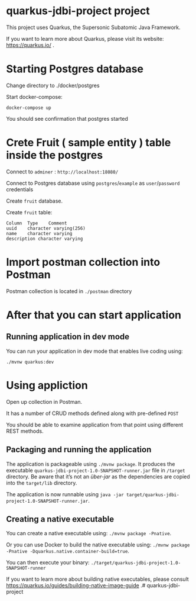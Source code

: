 # quarkus-jdbi-project project

This project uses Quarkus, the Supersonic Subatomic Java Framework.

If you want to learn more about Quarkus, please visit its website: https://quarkus.io/ .

# Starting Postgres database
Change directory to ./docker/postgres

Start docker-compose: 
```text
docker-compose up
```

You should see confirmation that postgres started

# Crete Fruit ( sample entity ) table inside the postgres

Connect to `adminer` : `http://localhost:18080/`

Connect to Postgres database using `postgres`/`example` as `user`/`password` credentials

Create `fruit` database.

Create `fruit` table:

```text
Column	Type	Comment
uuid	character varying(256)	
name	character varying	
description	character varying	
```
# Import postman collection into Postman
Postman collection is located in `./postman` directory

# After that you can start application

## Running application in dev mode

You can run your application in dev mode that enables live coding using:
```
./mvnw quarkus:dev
```

# Using appliction
Open up collection in Postman. 

It has a number of CRUD methods defined along with pre-defined `POST`

You should be able to examine application from that point using different REST methods.

## Packaging and running the application

The application is packageable using `./mvnw package`.
It produces the executable `quarkus-jdbi-project-1.0-SNAPSHOT-runner.jar` file in `/target` directory.
Be aware that it’s not an _über-jar_ as the dependencies are copied into the `target/lib` directory.

The application is now runnable using `java -jar target/quarkus-jdbi-project-1.0-SNAPSHOT-runner.jar`.

## Creating a native executable

You can create a native executable using: `./mvnw package -Pnative`.

Or you can use Docker to build the native executable using: `./mvnw package -Pnative -Dquarkus.native.container-build=true`.

You can then execute your binary: `./target/quarkus-jdbi-project-1.0-SNAPSHOT-runner`

If you want to learn more about building native executables, please consult https://quarkus.io/guides/building-native-image-guide .# quarkus-jdbi-project
